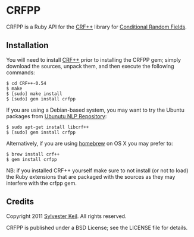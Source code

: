 CRFPP
=====

CRFPP is a Ruby API for the [CRF++](https://taku910.github.io/crfpp/) library
for [Conditional Random Fields](http://en.wikipedia.org/wiki/Conditional_random_field).

Installation
------------

You will need to install [CRF++](https://taku910.github.io/crfpp/) prior to
installing the CRFPP gem; simply download the sources, unpack them, and then
execute the following commands:

    $ cd CRF++-0.54
    $ make
    $ [sudo] make install
    $ [sudo] gem install crfpp

If you are using a Debian-based system, you may want to try the Ubuntu packages
from [Ubunutu NLP Repository](http://cl.naist.jp/~eric-n/ubuntu-nlp/):

    $ sudo apt-get install libcrf++
    $ [sudo] gem install crfpp

Alternatively, if you are using [homebrew](http://mxcl.github.com/homebrew/)
on OS X you may prefer to:

    $ brew install crf++
    $ gem install crfpp

NB: if you installed CRF++ yourself make sure to not install (or not to
load) the Ruby extensions that are packaged with the sources as they may
interfere with the crfpp gem.


Credits
-------

Copyright 2011 [Sylvester Keil](http://sylvester.keil.or.at). All rights reserved.

CRFPP is published under a BSD License; see the LICENSE file for details.
